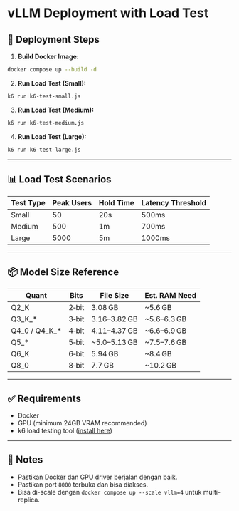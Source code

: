 # vLLM Deployment with Load Test

## 🚀 Deployment Steps

1. **Build Docker Image:**
```bash
docker compose up --build -d
```

2. **Run Load Test (Small):**
```bash
k6 run k6-test-small.js
```

3. **Run Load Test (Medium):**
```bash
k6 run k6-test-medium.js
```

4. **Run Load Test (Large):**
```bash
k6 run k6-test-large.js
```

---

## 📊 Load Test Scenarios

| Test Type | Peak Users | Hold Time | Latency Threshold |
|-----------|------------|-----------|-------------------|
| Small     | 50         | 20s       | 500ms             |
| Medium    | 500        | 1m        | 700ms             |
| Large     | 5000       | 5m        | 1000ms            |

---

## 📦 Model Size Reference

| Quant             | Bits  | File Size     | Est. RAM Need |
|-------------------|-------|---------------|----------------|
| Q2_K              | 2‑bit | 3.08 GB       | ~5.6 GB        |
| Q3_K_*            | 3‑bit | 3.16–3.82 GB  | ~5.6–6.3 GB    |
| Q4_0 / Q4_K_*     | 4‑bit | 4.11–4.37 GB  | ~6.6–6.9 GB    |
| Q5_*              | 5‑bit | ~5.0–5.13 GB  | ~7.5–7.6 GB    |
| Q6_K              | 6‑bit | 5.94 GB       | ~8.4 GB        |
| Q8_0              | 8‑bit | 7.7 GB        | ~10.2 GB       |

---

## ✅ Requirements
- Docker
- GPU (minimum 24GB VRAM recommended)
- k6 load testing tool ([install here](https://k6.io/docs/getting-started/installation/))

---

## 🔧 Notes
- Pastikan Docker dan GPU driver berjalan dengan baik.
- Pastikan port `8000` terbuka dan bisa diakses.
- Bisa di-scale dengan `docker compose up --scale vllm=4` untuk multi-replica.
```
